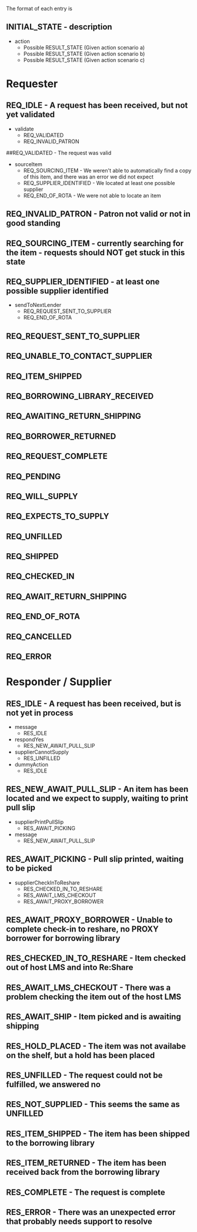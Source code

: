 

The format of each entry is

## INITIAL_STATE - description
* action
    * Possible RESULT_STATE (Given action scenario a)
    * Possible RESULT_STATE (Given action scenario b)
    * Possible RESULT_STATE (Given action scenario c)

# Requester

## REQ_IDLE - A request has been received, but not yet validated
* validate
    * REQ_VALIDATED
    * REQ_INVALID_PATRON

##REQ_VALIDATED - The request was valid
* sourceItem
    * REQ_SOURCING_ITEM - We weren't able to automatically find a copy of this item, and there was an error we did not expect
    * REQ_SUPPLIER_IDENTIFIED - We located at least one possible supplier
    * REQ_END_OF_ROTA - We were not able to locate an item

## REQ_INVALID_PATRON - Patron not valid or not in good standing

## REQ_SOURCING_ITEM - currently searching for the item - requests should NOT get stuck in this state

## REQ_SUPPLIER_IDENTIFIED - at least one possible supplier identified
* sendToNextLender
    * REQ_REQUEST_SENT_TO_SUPPLIER
    * REQ_END_OF_ROTA

## REQ_REQUEST_SENT_TO_SUPPLIER
## REQ_UNABLE_TO_CONTACT_SUPPLIER
## REQ_ITEM_SHIPPED
## REQ_BORROWING_LIBRARY_RECEIVED
## REQ_AWAITING_RETURN_SHIPPING
## REQ_BORROWER_RETURNED
## REQ_REQUEST_COMPLETE
## REQ_PENDING
## REQ_WILL_SUPPLY
## REQ_EXPECTS_TO_SUPPLY
## REQ_UNFILLED
## REQ_SHIPPED
## REQ_CHECKED_IN
## REQ_AWAIT_RETURN_SHIPPING
## REQ_END_OF_ROTA
## REQ_CANCELLED
## REQ_ERROR


# Responder / Supplier

## RES_IDLE - A request has been received, but is not yet in process
* message
    * RES_IDLE
* respondYes
    * RES_NEW_AWAIT_PULL_SLIP
* supplierCannotSupply
    * RES_UNFILLED
* dummyAction
    * RES_IDLE

## RES_NEW_AWAIT_PULL_SLIP - An item has been located and we expect to supply, waiting to print pull slip
* supplierPrintPullSlip
    * RES_AWAIT_PICKING
* message
    * RES_NEW_AWAIT_PULL_SLIP

## RES_AWAIT_PICKING - Pull slip printed, waiting to be picked
* supplierCheckInToReshare
    * RES_CHECKED_IN_TO_RESHARE
    * RES_AWAIT_LMS_CHECKOUT
    * RES_AWAIT_PROXY_BORROWER

## RES_AWAIT_PROXY_BORROWER - Unable to complete check-in to reshare, no PROXY borrower for borrowing library

## RES_CHECKED_IN_TO_RESHARE - Item checked out of host LMS and into Re:Share

## RES_AWAIT_LMS_CHECKOUT - There was a problem checking the item out of the host LMS

## RES_AWAIT_SHIP - Item picked and is awaiting shipping

## RES_HOLD_PLACED - The item was not availabe on the shelf, but a hold has been placed

## RES_UNFILLED - The request could not be fulfilled, we answered no

## RES_NOT_SUPPLIED - This seems the same as UNFILLED

## RES_ITEM_SHIPPED - The item has been shipped to the borrowing library

## RES_ITEM_RETURNED - The item has been received back from the borrowing library

## RES_COMPLETE - The request is complete

## RES_ERROR - There was an unexpected error that probably needs support to resolve

